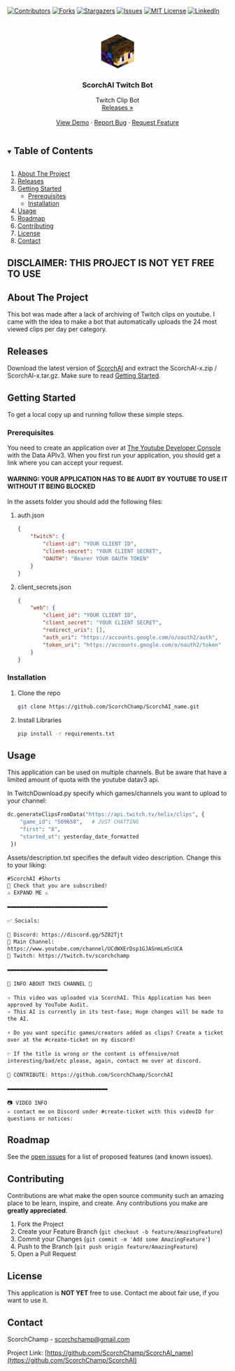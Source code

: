 [![Contributors][contributors-shield]][contributors-url]
[![Forks][forks-shield]][forks-url]
[![Stargazers][stars-shield]][stars-url]
[![Issues][issues-shield]][issues-url]
[![MIT License][license-shield]][license-url]
[![LinkedIn][linkedin-shield]][linkedin-url]



<!-- PROJECT LOGO -->
<br />
<p align="center">
  <a href="https://github.com/ScorchChamp/ScorchAI">
    <img src="images/logo.png" alt="Logo" width="80" height="80">
  </a>

  <h3 align="center">ScorchAI Twitch Bot</h3>

  <p align="center">
    Twitch Clip Bot
    <br />
    <a href="https://github.com/ScorchChamp/ScorchAI/releases/">Releases »</a>
    <br />
    <br />
    <a href="https://github.com/ScorchChamp/ScorchAI">View Demo</a>
    ·
    <a href="https://github.com/ScorchChamp/ScorchAI/issues">Report Bug</a>
    ·
    <a href="https://github.com/ScorchChamp/ScorchAI/issues">Request Feature</a>
  </p>
</p>

<details open="open">
  <summary><h2 style="display: inline-block">Table of Contents</h2></summary>
  <ol>
    <li><a href="#about-the-project">About The Project</a></li>
    <li><a href="#releases">Releases</a></li>
    </li>
    <li>
      <a href="#getting-started">Getting Started</a>
      <ul>
        <li><a href="#prerequisites">Prerequisites</a></li>
        <li><a href="#installation">Installation</a></li>
      </ul>
    </li>
    <li><a href="#usage">Usage</a></li>
    <li><a href="#roadmap">Roadmap</a></li>
    <li><a href="#contributing">Contributing</a></li>
    <li><a href="#license">License</a></li>
    <li><a href="#contact">Contact</a></li>
  </ol>
</details>

## <b>DISCLAIMER: THIS PROJECT IS NOT YET FREE TO USE </b>

<!-- ABOUT THE PROJECT -->
## About The Project

This bot was made after a lack of archiving of Twitch clips on youtube. I came with the idea to make a bot that automatically uploads the 24 most viewed clips per day per category. 

## Releases
Download the latest version of [ScorchAI](https://github.com/ScorchChamp/ScorchAI/releases/) and extract the ScorchAI-x.zip / ScorchAI-x.tar.gz. Make sure to read <a href="#getting-started">Getting Started</a>.



<!-- GETTING STARTED -->
## Getting Started

To get a local copy up and running follow these simple steps.

### Prerequisites

You need to create an application over at [The Youtube Developer Console](https://console.cloud.google.com/apis/dashboard) with the Data APIv3. When you first run your application, you should get a link where you can accept your request.
#### WARNING: YOUR APPLICATION HAS TO BE AUDIT BY YOUTUBE TO USE IT WITHOUT IT BEING BLOCKED</b>

In the assets folder you should add the following files:
1. auth.json
    ```json
   {
        "twitch": {
            "client-id": "YOUR CLIENT ID",
            "client-secret": "YOUR CLIENT SECRET",
            "OAUTH": "Bearer YOUR OAUTH TOKEN"
        }
    }
   ```
2. client_secrets.json
    ```json
   {
        "web": {
            "client_id": "YOUR CLIENT ID",
            "client_secret": "YOUR CLIENT SECRET",
            "redirect_uris": [],
            "auth_uri": "https://accounts.google.com/o/oauth2/auth",
            "token_uri": "https://accounts.google.com/o/oauth2/token"
        }
    }
   ```

### Installation

1. Clone the repo
   ```sh
   git clone https://github.com/ScorchChamp/ScorchAI_name.git
   ```
1. Install Libraries
   ```sh
   pip install -r requirements.txt
   ```


<!-- USAGE EXAMPLES -->
## Usage

This application can be used on multiple channels. But be aware that have a limited amount of quota with the youtube datav3 api.

In TwitchDownload.py specify which games/channels you want to upload to your channel:
   ```python
   dc.generateClipsFromData("https://api.twitch.tv/helix/clips", {
       "game_id": "509658",   # JUST CHATTING
       "first": "8", 
       "started_at": yesterday_date_formatted
    })
   ```

Assets/description.txt specifies the default video description. Change this to your liking:

```
#ScorchAI #Shorts
👀 Check that you are subscribed!
⚠ EXPAND ME ⚠

▬▬▬▬▬▬▬▬▬▬▬▬▬▬▬▬▬▬▬▬▬▬▬▬▬▬▬▬▬▬▬▬

✅ Socials:

👑 Discord: https://discord.gg/5Z82Tjt 
👑 Main Channel: https://www.youtube.com/channel/UCdWXErDsp1GJASnmLm5cUCA
👑 Twitch: https://twitch.tv/scorchchamp

▬▬▬▬▬▬▬▬▬▬▬▬▬▬▬▬▬▬▬▬▬▬▬▬▬▬▬▬▬▬▬▬

🌼 INFO ABOUT THIS CHANNEL 🌼

➾ This video was uploaded via ScorchAI. This Application has been approved by YouTube Audit.
➾ This AI is currently in its test-fase; Huge changes will be made to the AI.

⚡ Do you want specific games/creators added as clips? Create a ticket over at the #create-ticket on my discord!

⚐ If the title is wrong or the content is offensive/not interesting/bad/etc please, again, contact me over at discord.

👑 CONTRIBUTE: https://github.com/ScorchChamp/ScorchAI

▬▬▬▬▬▬▬▬▬▬▬▬▬▬▬▬▬▬▬▬▬▬▬▬▬▬▬▬▬▬▬▬

📷 VIDEO INFO 
✍ contact me on Discord under #create-ticket with this videoID for questions or notices:
```



<!-- ROADMAP -->
## Roadmap

See the [open issues](https://github.com/ScorchChamp/ScorchAI_name/issues) for a list of proposed features (and known issues).



<!-- CONTRIBUTING -->
## Contributing

Contributions are what make the open source community such an amazing place to be learn, inspire, and create. Any contributions you make are **greatly appreciated**.

1. Fork the Project
2. Create your Feature Branch (`git checkout -b feature/AmazingFeature`)
3. Commit your Changes (`git commit -m 'Add some AmazingFeature'`)
4. Push to the Branch (`git push origin feature/AmazingFeature`)
5. Open a Pull Request



<!-- LICENSE -->
## License

This application is <b>NOT YET</b> free to use. Contact me about fair use, if you want to use it.



<!-- CONTACT -->
## Contact

ScorchChamp - scorchchamp@gmail.com

Project Link: [https://github.com/ScorchChamp/ScorchAI_name](https://github.com/ScorchChamp/ScorchAI)


[contributors-shield]: https://img.shields.io/github/contributors/ScorchChamp/ScorchAI.svg?style=for-the-badge
[contributors-url]: https://github.com/ScorchChamp/ScorchAI/graphs/contributors
[forks-shield]: https://img.shields.io/github/forks/ScorchChamp/ScorchAI.svg?style=for-the-badge
[forks-url]: https://github.com/ScorchChamp/ScorchAI/network/members
[stars-shield]: https://img.shields.io/github/stars/ScorchChamp/ScorchAI.svg?style=for-the-badge
[stars-url]: https://github.com/ScorchChamp/ScorchAI/stargazers
[issues-shield]: https://img.shields.io/github/issues/ScorchChamp/ScorchAI.svg?style=for-the-badge
[issues-url]: https://github.com/ScorchChamp/ScorchAI/issues
[license-shield]: https://img.shields.io/github/license/ScorchChamp/ScorchAI.svg?style=for-the-badge
[license-url]: https://github.com/ScorchChamp/ScorchAI/blob/master/LICENSE.txt
[linkedin-shield]: https://img.shields.io/badge/-LinkedIn-black.svg?style=for-the-badge&logo=linkedin&colorB=555
[linkedin-url]: https://www.linkedin.com/in/lars-cornelissen-56504520b/
[youtube-url]: https://www.youtube.com/channel/UCYpqUStHIE9CmgDPkAmN4Sg